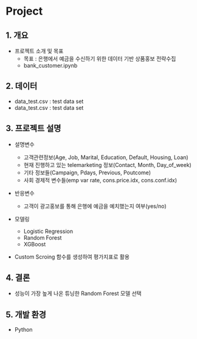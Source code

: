 # **Project** <br/>
## 1. 개요
- 프로젝트 소개 및 목표
  - 목표 : 은행에서 예금을 수신하기 위한 데이터 기반 상품홍보 전략수집
  - bank_customer.ipynb
  
## 2. 데이터
  - data_test.csv : test data set
  - data_test.csv : test data set

## 3. 프로젝트 설명
- 설명변수
  - 고객관련정보(Age, Job, Marital, Education, Default, Housing, Loan)
  - 현재 진행하고 있는 telemarketing 정보(Contact, Month, Day_of_week)
  - 기타 정보들(Campaign, Pdays, Previous, Poutcome)
  - 사회 경제적 변수들(emp var rate, cons.price.idx, cons.conf.idx)
- 반응변수
  - 고객이 광고홍보를 통해 은행에 예금을 예치했는지 여부(yes/no)

- 모델링
  - Logistic Regression
  - Random Forest
  - XGBoost
  
 - Custom Scroing 함수를 생성하여 평가지표로 활용

## 4. 결론
- 성능이 가장 높게 나온 튜닝한 Random Forest 모델 선택

## 5. 개발 환경
- Python

